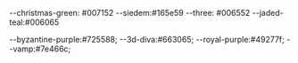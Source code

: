 --christmas-green: #007152
--siedem:#165e59
--three: #006552
--jaded-teal:#006065 


--byzantine-purple:#725588;
--3d-diva:#663065;
--royal-purple:#49277f;
--vamp:#7e466c;